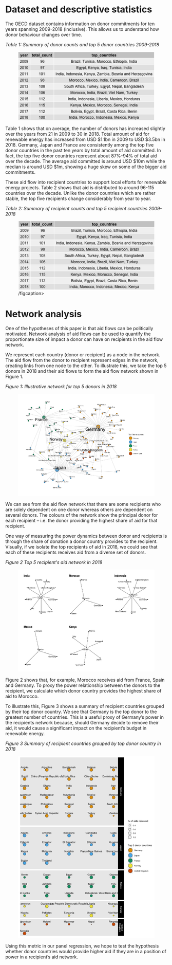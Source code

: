 # Dataset and descriptive statistics
The OECD dataset contains information on donor commitments for ten years spanning 2009-2018 (inclusive). This allows us to understand how donor behaviour changes over time. 

*Table 1: Summary of donor counts and top 5 donor countries 2009-2018*
<figure> 
    <img class="responsive-img" src="Output/donor_table.png">
</figure>

Table 1 shows that on average, the number of donors has increased slightly over the years from 21 in 2009 to 30 in 2018. Total amount of aid for renewable energy has increased from USD \$1.1bn in 2009 to USD \$3.5bn in 2018. Germany, Japan and France are consistently among the top five donor countries in the past ten years by total amount of aid committed. In fact, the top five donor countries represent about 87%-94% of total aid over the decade. The average aid committed is around USD $10m while the median is around USD \$1m,  showing a huge skew on some of the bigger aid commitments. 

These aid flow into recipient countries to support local efforts for renewable energy projects. Table 2 shows that aid is distributed to around 96-115 countries over the decade. Unlike the donor countries which are rather stable, the top five recipients change considerably from year to year. 

*Table 2: Summary of recipient counts and top 5 recipient countries 2009-2018*
<figure> 
    <img class="responsive-img" src="Output/recipient_table.png">
    <figcaption>/figcaption>
</figure>

# Network analysis
One of the hypotheses of this paper is that aid flows can be politically motivated. Network analysis of aid flows can be used to quantify the proportionate size of impact a donor can have on recipients in the aid flow network. 

We represent each country (donor or recipient) as a node in the network. The aid flow from the donor to recipient represent edges in the network, creating links from one node to the other. To illustrate this, we take the top 5 donors in 2018 and their aid flows to form the aid flow network shown in Figure 1.

*Figure 1: Illustrative network for top 5 donors in 2018*
<figure> 
    <img class="responsive-img" src="Output/top5_network.png">
    <figcaption></figcaption>
</figure>

We can see from the aid flow network that there are some recipients who are solely dependent on one donor whereas others are dependent on several donors. The colours of the network show the principal donor for each recipient – i.e. the donor providing the highest share of aid for that recipient. 

One way of measuring the power dynamics between donor and recipients is through the share of donation a donor country provides to the recipient. Visually, if we isolate the top recipients of aid in 2018, we could see that each of these recipients receives aid from a diverse set of donors. 

*Figure 2 Top 5 recipient's aid network in 2018*
<figure> 
    <img class="responsive-img" src="Output/significant_recipients.png">
    <figcaption></figcaption>
</figure>

Figure 2 shows that, for example, Morocco receives aid from France, Spain and Germany. To proxy the power relationship between the donors to the recipient, we calculate which donor country provides the highest share of aid to Morocco. 

To illustrate this, Figure 3 shows a summary of recipient countries grouped by their top donor country. We see that Germany is the top donor to the greatest number of countries. This is a useful proxy of Germany’s power in the recipients network because, should Germany decide to remove their aid, it would cause a significant impact on the recipient’s budget in renewable energy. 

*Figure 3 Summary of recipient countries grouped by top donor country in 2018*
<figure> 
    <img class="responsive-img" src="Output/recipients_group.png">
</figure>

Using this metric in our panel regression, we hope to test the hypothesis whether donor countries would provide higher aid if they are in a position of power in a recipient’s aid network. 
